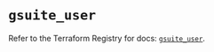 # `gsuite_user`

Refer to the Terraform Registry for docs: [`gsuite_user`](https://registry.terraform.io/providers/deviavir/gsuite/0.1.62/docs/resources/user).
